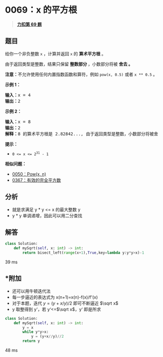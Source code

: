 # 0069：x 的平方根 


> <u>**[力扣第 69 题](https://leetcode.cn/problems/sqrtx/)**</u>

## 题目

<p>给你一个非负整数 <code>x</code> ，计算并返回 <code>x</code> 的 <strong>算术平方根</strong> 。</p>

<p>由于返回类型是整数，结果只保留 <strong>整数部分 </strong>，小数部分将被 <strong>舍去 。</strong></p>

<p><strong>注意：</strong>不允许使用任何内置指数函数和算符，例如 <code>pow(x, 0.5)</code> 或者 <code>x ** 0.5</code> 。</p>



<p><strong>示例 1：</strong></p>

<pre>
<strong>输入：</strong>x = 4
<strong>输出：</strong>2
</pre>

<p><strong>示例 2：</strong></p>

<pre>
<strong>输入：</strong>x = 8
<strong>输出：</strong>2
<strong>解释：</strong>8 的算术平方根是 2.82842..., 由于返回类型是整数，小数部分将被舍去。
</pre>



<p><strong>提示：</strong></p>

<ul>
<li><code>0 &lt;= x &lt;= 2<sup>31</sup> - 1</code></li>
</ul>


**相似问题：**
- [0050：Pow(x, n)](/leetcode/0050)
- [0367：有效的完全平方数](/leetcode/0367)


## 分析


- 就是求满足 y * y <= x 的最大整数 y 
- y * y 单调递增，因此可以用二分查找

## 解答

```python
class Solution:
    def mySqrt(self, x: int) -> int:
        return bisect_left(range(x+1),True,key=lambda y:y*y>x)-1
```

39 ms

## *附加

- 还可以用牛顿迭代法
- 每一步逼近的表达式为 x(n+1)=x(n)-f(x)/f'(x)
- 对于本题，迭代 $y=(y+x/y)/2$ 即可不断逼近 $\sqrt x$
- y 取整得到 y'，若 y‘<=$\sqrt x$，y‘ 即是所求

```python
class Solution:
    def mySqrt(self, x: int) -> int:
        y = x
        while y*y>x:
            y = (y+x//y)//2
        return y
```
48 ms

